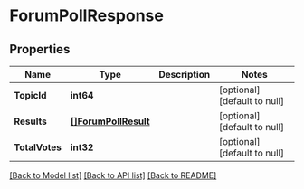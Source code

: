 # ForumPollResponse

## Properties
Name | Type | Description | Notes
------------ | ------------- | ------------- | -------------
**TopicId** | **int64** |  | [optional] [default to null]
**Results** | [**[]ForumPollResult**](Forum.PollResult.md) |  | [optional] [default to null]
**TotalVotes** | **int32** |  | [optional] [default to null]

[[Back to Model list]](../README.md#documentation-for-models) [[Back to API list]](../README.md#documentation-for-api-endpoints) [[Back to README]](../README.md)


